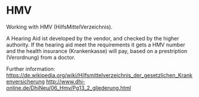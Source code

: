 # HMV
Working with HMV (HilfsMittelVerzeichnis).


A Hearing Aid ist developed by the vendor, and checked by the higher authority. If the hearing aid meet the requirements it gets a HMV number and the health insurance (Krankenkasse) will pay, based on a prestription (Verordnung) from a doctor.

Further information:
https://de.wikipedia.org/wiki/Hilfsmittelverzeichnis_der_gesetzlichen_Krankenversicherung
http://www.dhi-online.de/DhiNeu/06_Hmv/Pg13_2_gliederung.html
